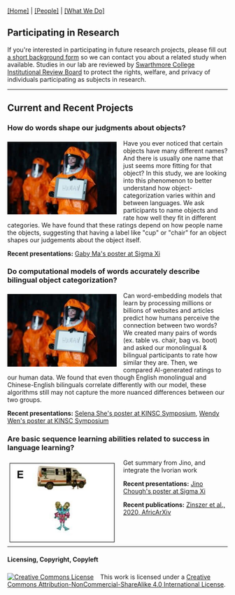 [\[Home\]](index.html) | [\[People\]](people.html) | [\[What We Do\]](research.html)

## Participating in Research

If you're interested in participating in future research projects, please fill out [a short background form](https://forms.gle/xZ319cWiwZgzrk2D7) so we can contact you about a related study when available. Studies in our lab are reviewed by [Swarthmore College Institutional Review Board](https://www.swarthmore.edu/institutional-review-board) to protect the rights, welfare, and privacy of individuals participating as subjects in research.

---

## Current and Recent Projects

### How do words shape our judgments about objects?
<img align="left" src="./images/arrival.jpg" alt="A weird chair, or maybe its a couch?" style="margin: 5px 15px 5px 0px; width:250px;">
Have you ever noticed that certain objects have many different names? And there is usually one name that just seems more fitting for that object? In this study, we are looking into this phenomenon to better understand how object-categorization varies within and between languages. We ask participants to name objects and rate how well they fit in different categories. We have found that these ratings depend on how people name the objects, suggesting that having a label like "cup" or "chair" for an object shapes our judgements about the object itself.

**Recent presentations:** [Gaby Ma's poster at Sigma Xi](ma_sigmaxi_2021.pdf)

<p style="clear:both;"></p>

### Do computational models of words accurately describe bilingual object categorization?
<img align="left" src="./images/arrival.jpg" alt="An illustration of computer translation" style="margin: 5px 15px 5px 0px; width:250px;">
Can word-embedding models that learn by processing millions or billions of websites and articles predict how humans perceive the connection between two words? We created many pairs of words (ex. table vs. chair, bag vs. boot) and asked our monolingual & bilingual participants to rate how similar they are. Then, we compared AI-generated ratings to our human data. We found that even though English monolingual and Chinese-English bilinguals correlate differently with our model, these algorithms still may not capture the more nuanced differences between our two groups.

**Recent presentations:** [Selena She's poster at KINSC Symposium](she_kinsc_2021.pdf), [Wendy Wen's poster at KINSC Symposium](wen_kinsc_2021.pdf)

<p style="clear:both;"></p>

### Are basic sequence learning abilities related to success in language learning?
  
<img align="left" src="./images/VSL_tablet_screen.png" alt="A screenshot from a child's computer game depicting a space alien and bus driver standing outside of a bus." style="margin: 5px 15px 5px 0px; width:250px;">
Get summary from Jino, and integrate the Ivorian work

**Recent presentations:** [Jino Chough's poster at Sigma Xi](chough_sigmaxi_2021.pdf)

**Recent publications:** [Zinszer et al., 2020, AfricArXiv](https://osf.io/preprints/africarxiv/q8k5w/)

<p style="clear:both;"></p>

---
<p style="clear:both;"></p>

#### Licensing, Copyright, Copyleft
<a rel="license" href="http://creativecommons.org/licenses/by-nc-sa/4.0/"><img alt="Creative Commons License" style="margin: 5px 15px 0px 0px; border-width:0" src="https://i.creativecommons.org/l/by-nc-sa/4.0/80x15.png" /></a>This work is licensed under a <a rel="license" href="http://creativecommons.org/licenses/by-nc-sa/4.0/">Creative Commons Attribution-NonCommercial-ShareAlike 4.0 International License</a>.

